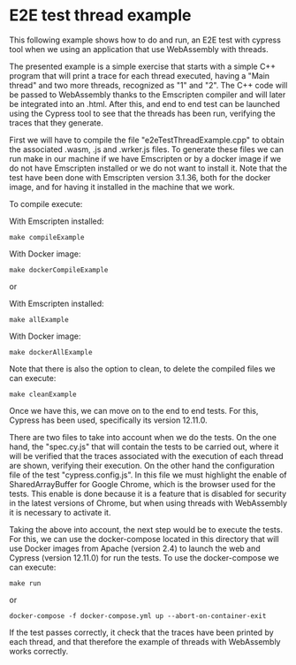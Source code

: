 # E2E test thread example

This following example shows how to do and run, an E2E test with cypress tool when we using an application that use WebAssembly with threads. 

The presented example is a simple exercise that starts with a simple C++ program that will print a trace for each thread executed, having a "Main thread" and two more threads, recognized as "1" and "2". The C++ code will be passed to WebAssembly thanks to the Emscripten compiler and will later be integrated into an .html. After this, and end to end test can be launched using the Cypress tool to see that the threads has been run, verifying the traces that they generate.

First we will have to compile the file "e2eTestThreadExample.cpp" to obtain the associated .wasm, .js and .wrker.js files. To generate these files we can run make in our machine if we have Emscripten or by a docker image if we do not have Emscripten installed or we do not want to install it. Note that the test have been done with Emscripten version 3.1.36, both for the docker image, and for having it installed in the machine that we work.

To compile execute:

With Emscripten installed:

```shell
make compileExample
```

With Docker image:

```shell
make dockerCompileExample
```

or

With Emscripten installed:

```shell
make allExample
```

With Docker image:

```shell
make dockerAllExample
```

Note that there is also the option to clean, to delete the compiled files we can execute:

```shell
make cleanExample
```

Once we have this, we can move on to the end to end tests. For this, Cypress has been used, specifically its version 12.11.0.

There are two files to take into account when we do the tests. On the one hand, the "spec.cy.js" that will contain the tests to be carried out, where it will be verified that the traces associated with the execution of each thread are shown, verifying their execution. On the other hand the configuration file of the test "cypress.config.js". In this file we must highlight the enable of SharedArrayBuffer for Google Chrome, which is the browser used for the tests. This enable is done because it is a feature that is disabled for security in the latest versions of Chrome, but when using threads with WebAssembly it is necessary to activate it.

Taking the above into account, the next step would be to execute the tests. For this, we can use the docker-compose located in this directory that will use Docker images from Apache (version 2.4) to launch the web and Cypress (version 12.11.0) for run the tests. To use the docker-compose we can execute:

```shell
make run
```

or

```shell
docker-compose -f docker-compose.yml up --abort-on-container-exit
```

If the test passes correctly, it check that the traces have been printed by each thread, and that therefore the example of threads with WebAssembly works correctly.